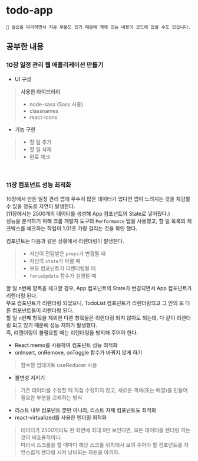 # todo-app

```
🤟 실습을 따라하면서 지운 부분도 있기 때문에 책에 있는 내용이 코드에 없을 수도 있습니다.
```

## 공부한 내용
### 10장 일정 관리 웹 애플리케이션 만들기
- UI 구성
> **사용한 라이브러리**
>- node-sass (Sass 사용)
>- classnames
>- react-icons
- 기능 구현
>- 할 일 추가
>- 할 일 삭제
>- 완료 체크

<br>

### 11장 컴포넌트 성능 최적화
10장에서 만든 일정 관리 앱에 무수히 많은 데이터가 있다면 앱이 느려지는 것을 체감할 수 있을 정도로 지연이 발생한다.<br>
(11장에서는 2500개의 데이터를 생성해 App 컴포넌트의 State로 넣어줬다.)<br>
성능을 분석하기 위해 크롬 개발자 도구의 `Performance` 탭을 사용했고, 할 일 목록의 체크박스를 체크하는 작업이 1.01초 가량 걸리는 것을 확인 했다.<br>

컴포넌트는 다음과 같은 상황에서 리렌더링이 발생한다.
>- 자신이 전달받은 `props`가 변경될 때
>- 자신의 `state`가 바뀔 때
>- 부모 컴포넌트가 리렌더링될 때
>- `forceUpdate` 함수가 실행될 때

할 일 n번째 항목을 체크할 경우, App 컴포넌트의 State가 변경되면서 App 컴포넌트가 리렌더링 된다.<br>
부모 컴포넌트가 리렌더링 되었으니, TodoList 컴포넌트가 리렌더링되고 그 안의 또 다른 컴포넌트들이 리렌더링 된다.<br>
할 일 n번째 항목을 제외한 다른 항목들은 리렌더링 되지 않아도 되는데, 다 같이 리렌더링 되고 있기 때문에 성능 저하가 발생했다.<br>
즉, 리렌더링이 불필요할 때는 리렌더링을 방지해 주어야 한다.<br>

- React.memo를 사용하여 컴포넌트 성능 최적화
- onInsert, onRemove, onToggle 함수가 바뀌지 않게 하기
> 함수형 업데이트
> useReducer 사용
- 불변성 지키기
> 기존 데이터를 수정할 때 직접 수정하지 않고, 새로운 객체(또는 배열)를 만들어 필요한 부분을 교체하는 방식
- 리스트 내부 컴포넌트 뿐만 아니라, 리스트 자체 컴포넌트도 최적화
- react-virtualized를 사용한 렌더링 최적화
> 데이터가 2500개라도 한 화면에 최대 9만 보인다면, 모든 데이터를 렌더링 하는 것이 비효율적이다.<br>
따라서 스크롤을 할 때마다 해당 스크롤 위치에서 보여 주어야 할 컴포넌트를 자연스럽게 렌더링 시켜 낭비되는 자원을 아끼자.